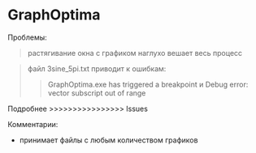 # GraphOptima
Проблемы:
>растягивание окна с графиком наглухо вешает весь процесс

>файл 3sine_5pi.txt приводит к ошибкам:
>> GraphOptima.exe has triggered a breakpoint
>> и Debug error: vector subscript out of range

Подробнее >>>>>>>>>>>>>>>> Issues

Комментарии:
- принимает файлы с любым количеством графиков
